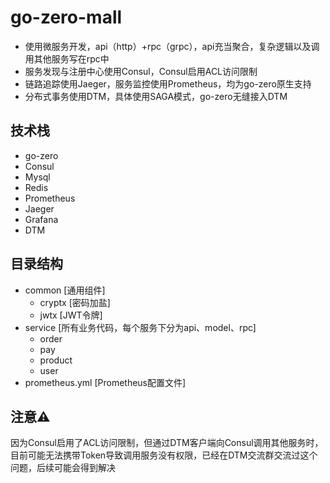 # go-zero-mall

- 使用微服务开发，api（http）+rpc（grpc），api充当聚合，复杂逻辑以及调用其他服务写在rpc中
- 服务发现与注册中心使用Consul，Consul启用ACL访问限制
- 链路追踪使用Jaeger，服务监控使用Prometheus，均为go-zero原生支持
- 分布式事务使用DTM，具体使用SAGA模式，go-zero无缝接入DTM

## 技术栈

- go-zero
- Consul
- Mysql
- Redis
- Prometheus
- Jaeger
- Grafana
- DTM

## 目录结构

- common [通用组件]
  - cryptx [密码加盐]
  - jwtx [JWT令牌]
- service [所有业务代码，每个服务下分为api、model、rpc]
  - order
  - pay
  - product
  - user
- prometheus.yml [Prometheus配置文件]

## 注意⚠️

因为Consul启用了ACL访问限制，但通过DTM客户端向Consul调用其他服务时，目前可能无法携带Token导致调用服务没有权限，已经在DTM交流群交流过这个问题，后续可能会得到解决
